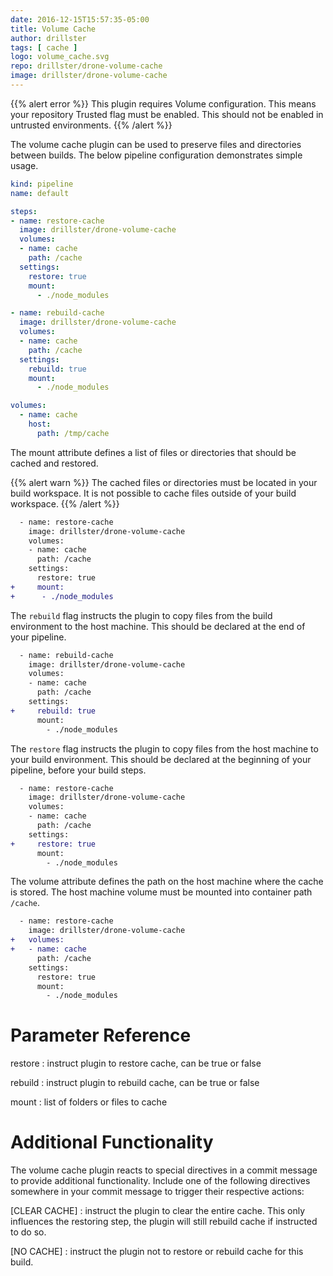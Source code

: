 ```yaml
---
date: 2016-12-15T15:57:35-05:00
title: Volume Cache
author: drillster
tags: [ cache ]
logo: volume_cache.svg
repo: drillster/drone-volume-cache
image: drillster/drone-volume-cache
---
```


{{% alert error %}}
This plugin requires Volume configuration. This means your repository Trusted flag must be enabled. This should not be enabled in untrusted environments.
{{% /alert %}}

The volume cache plugin can be used to preserve files and directories between builds. The below pipeline configuration demonstrates simple usage.

```yaml
kind: pipeline
name: default

steps:
- name: restore-cache
  image: drillster/drone-volume-cache
  volumes:
  - name: cache
    path: /cache
  settings:
    restore: true
    mount:
      - ./node_modules

- name: rebuild-cache
  image: drillster/drone-volume-cache
  volumes:
  - name: cache
    path: /cache
  settings:
    rebuild: true
    mount:
      - ./node_modules

volumes:
  - name: cache
    host: 
      path: /tmp/cache
```

The mount attribute defines a list of files or directories that should be cached and restored.

{{% alert warn %}}
The cached files or directories must be located in your build workspace. It is not possible to cache files outside of your build workspace.
{{% /alert %}}

```diff
  - name: restore-cache
    image: drillster/drone-volume-cache
    volumes:
    - name: cache
      path: /cache
    settings:
      restore: true
+     mount:
+      - ./node_modules
```

The `rebuild` flag instructs the plugin to copy files from the build environment to the host machine. This should be declared at the end of your pipeline.

```diff
  - name: rebuild-cache
    image: drillster/drone-volume-cache
    volumes:
    - name: cache
      path: /cache
    settings:
+     rebuild: true
      mount:
        - ./node_modules
```

The `restore` flag instructs the plugin to copy files from the host machine to your build environment. This should be declared at the beginning of your pipeline, before your build steps.

```diff
  - name: restore-cache
    image: drillster/drone-volume-cache
    volumes:
    - name: cache
      path: /cache
    settings:
+     restore: true
      mount:
        - ./node_modules
```

The volume attribute defines the path on the host machine where the cache is stored. The host machine volume must be mounted into container path `/cache`.

```diff
  - name: restore-cache
    image: drillster/drone-volume-cache
+   volumes:
+   - name: cache
      path: /cache
    settings:
      restore: true
      mount:
        - ./node_modules
```

# Parameter Reference

restore
: instruct plugin to restore cache, can be true or false

rebuild
: instruct plugin to rebuild cache, can be true or false

mount
: list of folders or files to cache

# Additional Functionality

The volume cache plugin reacts to special directives in a commit message to provide additional functionality.
Include one of the following directives somewhere in your commit message to trigger their respective actions:

[CLEAR CACHE]
: instruct the plugin to clear the entire cache. This only influences the restoring step, the plugin will still rebuild cache if instructed to do so.

[NO CACHE]
: instruct the plugin not to restore or rebuild cache for this build.

